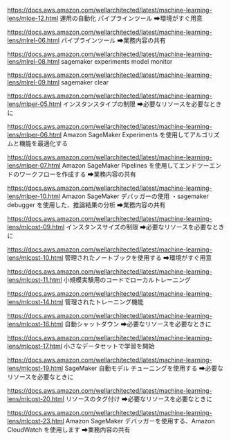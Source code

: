 https://docs.aws.amazon.com/wellarchitected/latest/machine-learning-lens/mloe-12.html
運用の自動化
パイプラインツール
➡環境がすぐ用意

https://docs.aws.amazon.com/wellarchitected/latest/machine-learning-lens/mlrel-06.html
パイプラインツール
➡業務内容の共有

https://docs.aws.amazon.com/wellarchitected/latest/machine-learning-lens/mlrel-08.html
sagemaker experiments
model monitor

https://docs.aws.amazon.com/wellarchitected/latest/machine-learning-lens/mlrel-09.html
sagemaker clear


https://docs.aws.amazon.com/wellarchitected/latest/machine-learning-lens/mlper-05.html
インスタンスタイプの制限
➡必要なリソースを必要なときに

https://docs.aws.amazon.com/wellarchitected/latest/machine-learning-lens/mlper-06.html
Amazon SageMaker Experiments を使用してアルゴリズムと機能を最適化する

https://docs.aws.amazon.com/wellarchitected/latest/machine-learning-lens/mlper-07.html
Amazon SageMaker Pipelines を使用してエンドツーエンドのワークフローを作成する
➡業務内容の共有


https://docs.aws.amazon.com/wellarchitected/latest/machine-learning-lens/mlper-10.html
Amazon SageMaker デバッガーの使用
・sagemaker debugger を使用した、推論結果の分析
➡業務内容の共有


https://docs.aws.amazon.com/wellarchitected/latest/machine-learning-lens/mlcost-09.html
インスタンスサイズの制限
➡必要なリソースを必要なときに



https://docs.aws.amazon.com/wellarchitected/latest/machine-learning-lens/mlcost-10.html
管理されたノートブックを使用する
➡環境がすぐ用意

https://docs.aws.amazon.com/wellarchitected/latest/machine-learning-lens/mlcost-11.html
小規模実験用のコードでローカルトレーニング

https://docs.aws.amazon.com/wellarchitected/latest/machine-learning-lens/mlcost-14.html
管理されたトレーニング機能

https://docs.aws.amazon.com/wellarchitected/latest/machine-learning-lens/mlcost-16.html
自動シャットダウン
➡必要なリソースを必要なときに



https://docs.aws.amazon.com/wellarchitected/latest/machine-learning-lens/mlcost-17.html
小さなデータセットで学習を開始


https://docs.aws.amazon.com/wellarchitected/latest/machine-learning-lens/mlcost-19.html
SageMaker 自動モデル チューニングを使用する
➡必要なリソースを必要なときに


https://docs.aws.amazon.com/wellarchitected/latest/machine-learning-lens/mlcost-20.html
リソースのタグ付け
➡必要なリソースを必要なときに


https://docs.aws.amazon.com/wellarchitected/latest/machine-learning-lens/mlcost-23.html
Amazon SageMaker デバッガーを使用する、Amazon CloudWatch を使用します
➡業務内容の共有


